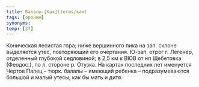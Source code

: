 ```yaml
---
title: Балалы-[Кая](terms/кая)
tags: [ороним]
synonyms:
temp: [З7]
---
```


Коническая лесистая гора; ниже вершинного пика на зап. склоне выделяется утес,
повторяющий его очертания. Ю-зап. отрог г. Легенер, отделенный глубокой
седловиной; в 2,5 км к ВЮВ от нп Щебетовка (Феодос.), по л. стороне р. Отузка.
На картах последних лет именуется Чертов Палец – тюрк. балалы – имеющий ребенка
– подразумеваются большой и малый утесы, как бы мать и дитя.
